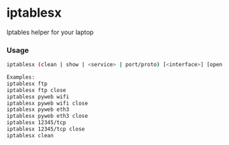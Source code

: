 iptablesx
=========

Iptables helper for your laptop


### Usage

```bash
iptablesx (clean | show | <service> | port/proto) [<interface>] [open | close]

Examples:
iptablesx ftp
iptablesx ftp close
iptablesx pyweb wifi
iptablesx pyweb wifi close
iptablesx pyweb eth3
iptablesx pyweb eth3 close
iptablesx 12345/tcp
iptablesx 12345/tcp close
iptablesx clean
```

